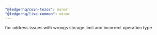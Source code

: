 ```yaml
---
"@ledgerhq/coin-tezos": minor
"@ledgerhq/live-common": minor
---
```


fix: address issues with wrongs storage limit and incorrect operation type
